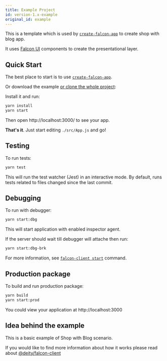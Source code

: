 ```yaml
---
title: Example Project
id: version-1.x-example
original_id: example
---
```


This is a template which is used by [`create-falcon-app`](https://github.com/deity-io/falcon/tree/master/packages/create-falcon-app) to create shop with blog app.

It uses [Falcon UI](https://github.com/deity-io/falcon/tree/master/packages/falcon-ui) components to create the presentational layer.

## Quick Start

The best place to start is to use [`create-falcon-app`](getting-started/installation.md).

Or download the example [or clone the whole project](https://github.com/deity-io/falcon.git):

Install it and run:

```bash
yarn install
yarn start
```

Then open http://localhost:3000/ to see your app.

**That's it**. Just start editing `./src/App.js` and go!

## Testing

To run tests:

```bash
yarn test
```

This will run the test watcher (Jest) in an interactive mode. By default, runs tests related to files changed since the last commit.

## Debugging

To run with debugger:

```bash
yarn start:dbg
```

This will start application with enabled inspector agent.

If the server should wait till debugger will attache then run:

```bash
yarn start:dbg-brk
```

For more information, see [`falcon-client start`](/docs/falcon-client/basics#exposed-commands) command.

## Production package

To build and run production package:

```bash
yarn build
yarn start:prod
```

You could view your application at http://localhost:3000

## Idea behind the example

This is a basic example of Shop with Blog scenario.

If you would like to find more information about how it works please read about [@deity/falcon-client](/docs/falcon-client/basics)
